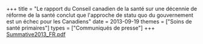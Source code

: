 +++
title = "Le rapport du Conseil canadien de la santé sur une décennie de réforme de la santé conclut que l'approche de statu quo du gouvernement est un échec pour les Canadiens"
date = 2013-09-19
themes = ["Soins de santé primaires"]
types = ["Communiqués de presse"]
+++
[Summative2013_FR.pdf](/files/Summative2013_FR.pdf)
